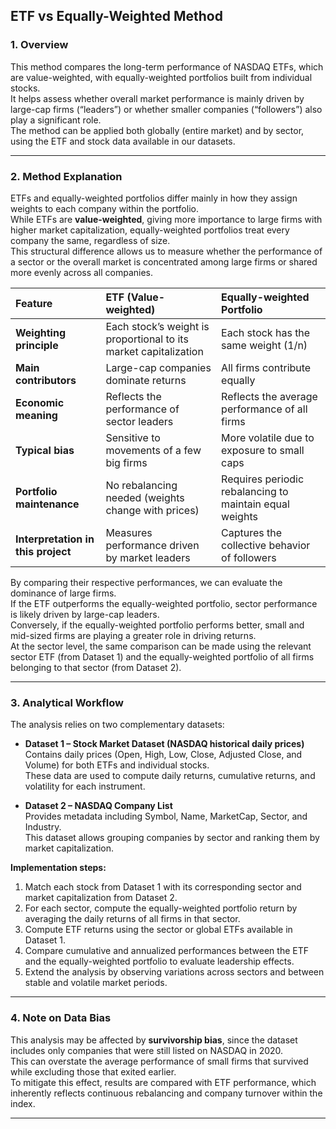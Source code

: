 ## ETF vs Equally-Weighted Method

### 1. Overview
This method compares the long-term performance of NASDAQ ETFs, which are value-weighted, with equally-weighted portfolios built from individual stocks.  
It helps assess whether overall market performance is mainly driven by large-cap firms (“leaders”) or whether smaller companies (“followers”) also play a significant role.  
The method can be applied both globally (entire market) and by sector, using the ETF and stock data available in our datasets.

---

### 2. Method Explanation

ETFs and equally-weighted portfolios differ mainly in how they assign weights to each company within the portfolio.  
While ETFs are **value-weighted**, giving more importance to large firms with higher market capitalization, equally-weighted portfolios treat every company the same, regardless of size.  
This structural difference allows us to measure whether the performance of a sector or the overall market is concentrated among large firms or shared more evenly across all companies.

| Feature | ETF (Value-weighted) | Equally-weighted Portfolio |
|:--|:--|:--|
| **Weighting principle** | Each stock’s weight is proportional to its market capitalization | Each stock has the same weight (1/n) |
| **Main contributors** | Large-cap companies dominate returns | All firms contribute equally |
| **Economic meaning** | Reflects the performance of sector leaders | Reflects the average performance of all firms |
| **Typical bias** | Sensitive to movements of a few big firms | More volatile due to exposure to small caps |
| **Portfolio maintenance** | No rebalancing needed (weights change with prices) | Requires periodic rebalancing to maintain equal weights |
| **Interpretation in this project** | Measures performance driven by market leaders | Captures the collective behavior of followers |

By comparing their respective performances, we can evaluate the dominance of large firms.  
If the ETF outperforms the equally-weighted portfolio, sector performance is likely driven by large-cap leaders.  
Conversely, if the equally-weighted portfolio performs better, small and mid-sized firms are playing a greater role in driving returns.  
At the sector level, the same comparison can be made using the relevant sector ETF (from Dataset 1) and the equally-weighted portfolio of all firms belonging to that sector (from Dataset 2).

---

### 3. Analytical Workflow

The analysis relies on two complementary datasets:

- **Dataset 1 – Stock Market Dataset (NASDAQ historical daily prices)**  
  Contains daily prices (Open, High, Low, Close, Adjusted Close, and Volume) for both ETFs and individual stocks.  
  These data are used to compute daily returns, cumulative returns, and volatility for each instrument.

- **Dataset 2 – NASDAQ Company List**  
  Provides metadata including Symbol, Name, MarketCap, Sector, and Industry.  
  This dataset allows grouping companies by sector and ranking them by market capitalization.

**Implementation steps:**
1. Match each stock from Dataset 1 with its corresponding sector and market capitalization from Dataset 2.  
2. For each sector, compute the equally-weighted portfolio return by averaging the daily returns of all firms in that sector.  
3. Compute ETF returns using the sector or global ETFs available in Dataset 1.  
4. Compare cumulative and annualized performances between the ETF and the equally-weighted portfolio to evaluate leadership effects.  
5. Extend the analysis by observing variations across sectors and between stable and volatile market periods.

---

### 4. Note on Data Bias

This analysis may be affected by **survivorship bias**, since the dataset includes only companies that were still listed on NASDAQ in 2020.  
This can overstate the average performance of small firms that survived while excluding those that exited earlier.  
To mitigate this effect, results are compared with ETF performance, which inherently reflects continuous rebalancing and company turnover within the index.

---
